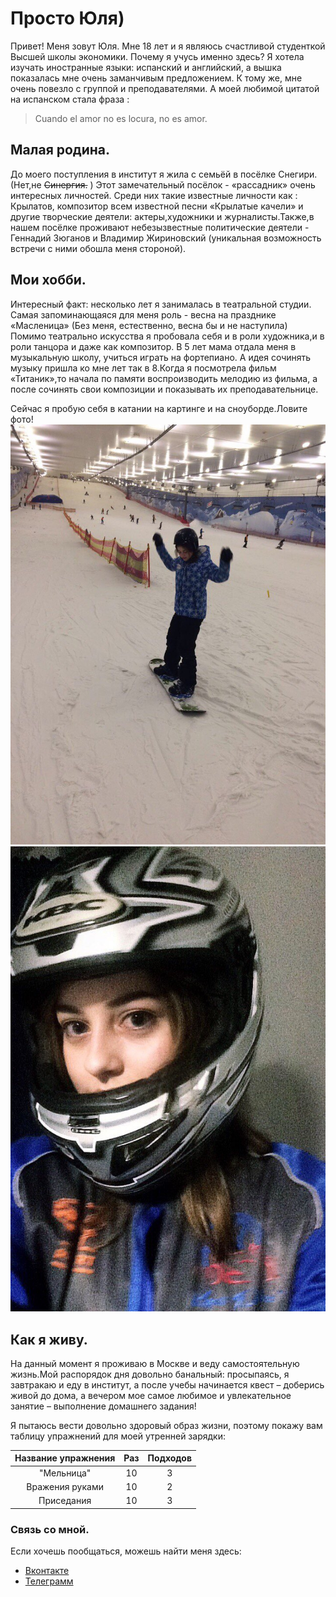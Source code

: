 # Просто Юля)
Привет! Меня зовут Юля. Мне 18 лет и я являюсь счастливой студенткой Высшей школы экономики. Почему я учусь именно здесь? Я хотела изучать иностранные языки: испанский и английский, а вышка показалась мне очень заманчивым предложением. К тому же, мне очень повезло с группой и преподавателями. А моей любимой цитатой на испанском стала фраза : 
>Cuando el amor no es locura, no es amor.
## Малая родина.
До моего поступления в институт я жила с семьёй в посёлке Снегири.(Нет,не ~~Синергия.~~ ) Этот замечательный посёлок - «рассадник» очень интересных личностей. Среди них такие известные личности как : Крылатов, композитор всем известной песни «Крылатые качели» и другие творческие деятели: актеры,художники и журналисты.Также,в нашем посёлке проживают небезызвестные политические деятели - Геннадий Зюганов и Владимир Жириновский (уникальная возможность встречи с ними обошла меня стороной). 
## Мои хобби.
Интересный факт: несколько лет я занималась в театральной студии. Самая запоминающаяся для меня роль - весна на празднике «Масленица» (Без меня, естественно, весна бы и не наступила)
Помимо театрально искусства я пробовала себя и в роли художника,и в роли танцора и даже как композитор. В 5 лет мама отдала меня в музыкальную школу, учиться играть на фортепиано. А идея сочинять музыку пришла ко мне лет так в 8.Когда я посмотрела фильм «Титаник»,то начала по памяти воспроизводить мелодию из фильма, а после сочинять свои композиции и показывать их преподавательнице.

Сейчас я пробую себя в катании на картинге и на сноуборде.Ловите фото!
![](https://github.com/JMMezentseva/hw1/blob/master/7BFCD4F3-4888-4AFB-B163-26A391279DA2.jpeg)
![](https://github.com/JMMezentseva/hw1/blob/master/CCD8C3AB-4DAE-4B64-8355-9D3D5B6B187B.jpeg)
## Как я живу.
На данный момент я проживаю в Москве и веду самостоятельную жизнь.Мой распорядок дня довольно банальный: просыпаясь, я завтракаю и еду в институт, а после учебы начинается квест – доберись живой до дома, а вечером мое самое любимое и увлекательное занятие – выполнение домашнего задания! 

Я пытаюсь вести довольно здоровый образ жизни, поэтому покажу вам таблицу упражнений для моей утренней зарядки:


| Название упражнения   | Раз | Подходов |
|  :-----------:    | :-----------:  | :-----------: |
| "Мельница"        |     10       |     3            |
 | Вражения руками | 10 |2 |
| Приседания        |     10       |     3            |
### Связь со мной.
Если хочешь пообщаться, можешь найти меня здесь:
* [Вконтакте](https://vk.com/yulia.mezentseva)
* [Телеграмм](https://t.me/JMMezentseva)
